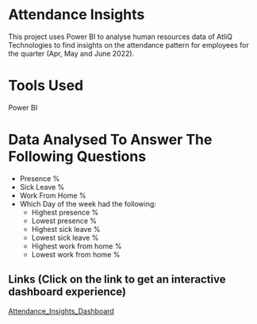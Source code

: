 # Attendance Insights
This project uses Power BI to analyse human resources data of AtliQ Technologies to find insights on the attendance pattern for employees for the quarter (Apr, May and June 2022). 

# Tools Used
Power BI

# Data Analysed To Answer The Following Questions
 - Presence % 
 - Sick Leave % 
 - Work From Home %
 - Which Day of the week had the following:
   -  Highest presence %
   - Lowest presence % 
   - Highest sick leave %
   - Lowest sick leave %
   - Highest work from home %
   - Lowest work from home %
  
 ##  Links (Click on the link to get an interactive dashboard experience)
[Attendance_Insights_Dashboard](https://app.powerbi.com/view?r=eyJrIjoiNDE4Y2VjYWUtMGVhNC00ODU0LWJlOTItMzZjMzUxNmQ0YTJkIiwidCI6ImM5OWEyZmQzLTY3NmMtNDQ2Ny04NjE4LWMxZTMzMGVlY2MyZCJ9)
